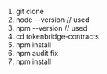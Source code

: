 1. git clone
2. node --version           // used 
3. npm --version            // used
4. cd tokenbridge-contracts
5. npm install
6. npm audit fix  
7. npm install 

